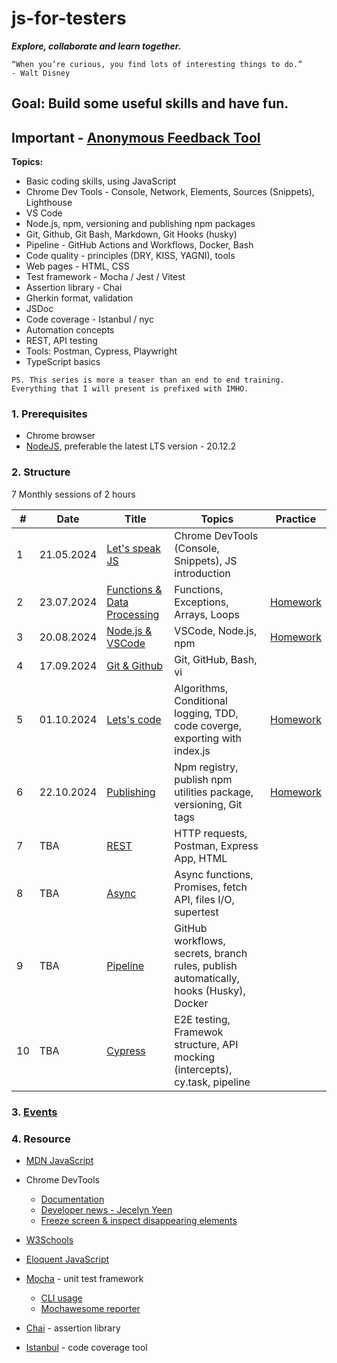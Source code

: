 # js-for-testers

**_Explore, collaborate and learn together._**

```text
“When you’re curious, you find lots of interesting things to do.”
- Walt Disney
```

## Goal: Build some useful skills and have fun.

## Important - [Anonymous Feedback Tool](https://anonymous-feedback-f9a50211e30c.herokuapp.com/)

**Topics:**

- Basic coding skills, using JavaScript
- Chrome Dev Tools - Console, Network, Elements, Sources (Snippets), Lighthouse
- VS Code
- Node.js, npm, versioning and publishing npm packages
- Git, Github, Git Bash, Markdown, Git Hooks (husky)
- Pipeline - GitHub Actions and Workflows, Docker, Bash
- Code quality - principles (DRY, KISS, YAGNI), tools
- Web pages - HTML, CSS
- Test framework - Mocha / Jest / Vitest
- Assertion library - Chai
- Gherkin format, validation
- JSDoc
- Code coverage - Istanbul / nyc
- Automation concepts
- REST, API testing
- Tools: Postman, Cypress, Playwright
- TypeScript basics

`PS. This series is more a teaser than an end to end training. Everything that I will present is prefixed with IMHO.`

### 1. Prerequisites

- Chrome browser
- [NodeJS](https://nodejs.org/en/download), preferable the latest LTS version - 20.12.2

### 2. Structure

7 Monthly sessions of 2 hours

| #   | Date       | Title                                                 | Topics                                                                                | Practice                                      |
| --- | ---------- | ----------------------------------------------------- | ------------------------------------------------------------------------------------- | --------------------------------------------- |
| 1   | 21.05.2024 | [Let's speak JS](./sessions/session1.md)              | Chrome DevTools (Console, Snippets), JS introduction                                  |                                               |
| 2   | 23.07.2024 | [Functions & Data Processing](./sessions/session2.md) | Functions, Exceptions, Arrays, Loops                                                  | [Homework](./sessions/session2.md#4-homework) |
| 3   | 20.08.2024 | [Node.js & VSCode](./sessions/session3.md)            | VSCode, Node.js, npm                                                                  | [Homework](./sessions/session3.md#4-homework) |
| 4   | 17.09.2024 | [Git & Github](./sessions/session4.md)                | Git, GitHub, Bash, vi                                                                 |                                               |
| 5   | 01.10.2024 | [Lets's code](./sessions/session5.md)                 | Algorithms, Conditional logging, TDD, code coverge, exporting with index.js           | [Homework](./sessions/session5.md#7-homework) |
| 6   | 22.10.2024 | [Publishing](./sessions/session6.md)                  | Npm registry, publish npm utilities package, versioning, Git tags                     | [Homework](./sessions/session6.md#8-homework) |
| 7   | TBA        | [REST](./sessions/session7.md)                        | HTTP requests, Postman, Express App, HTML                                             |                                               |
| 8   | TBA        | [Async](./sessions/session8.md)                       | Async functions, Promises, fetch API, files I/O, supertest                            |                                               |
| 9   | TBA        | [Pipeline](./sessions/session9.md)                    | GitHub workflows, secrets, branch rules, publish automatically, hooks (Husky), Docker |                                               |
| 10  | TBA        | [Cypress](./sessions/session10.md)                    | E2E testing, Framewok structure, API mocking (intercepts), cy.task, pipeline          |                                               |

### 3. [Events](./events.md)

### 4. Resource

- [MDN JavaScript](https://developer.mozilla.org/en-US/docs/Web/JavaScript)

- Chrome DevTools

  - [Documentation](https://developer.chrome.com/docs/devtools)
  - [Developer news - Jecelyn Yeen](https://www.linkedin.com/in/jecfish/)
  - [Freeze screen & inspect disappearing elements](https://www.youtube.com/watch?v=Qzmb9bdNzZ4)

- [W3Schools](https://www.w3schools.com/js/)

- [Eloquent JavaScript](https://eloquentjavascript.net/)

- [Mocha](https://mochajs.org/) - unit test framework

  - [CLI usage](https://mochajs.org/#command-line-usage)
  - [Mochawesome reporter](https://www.npmjs.com/package/mochawesome)

- [Chai](https://www.chaijs.com/) - assertion library

- [Istanbul](https://github.com/istanbuljs/nyc) - code coverage tool
